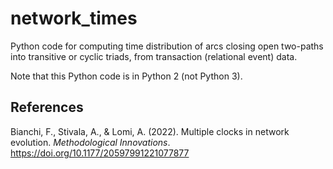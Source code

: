 # network_times
Python code for computing time distribution of arcs closing open two-paths into transitive or cyclic triads, from transaction (relational event) data.

Note that this Python code is in Python 2 (not Python 3).


## References

Bianchi, F., Stivala, A., & Lomi, A. (2022). Multiple clocks in network evolution. *Methodological Innovations*. https://doi.org/10.1177/20597991221077877
